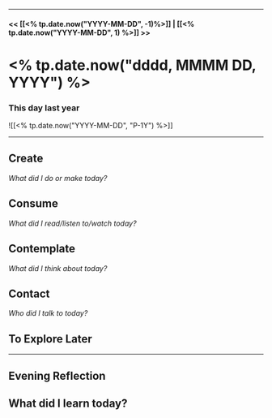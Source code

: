 ***
#### << [[<% tp.date.now("YYYY-MM-DD", -1)%>]] | [[<% tp.date.now("YYYY-MM-DD", 1) %>]] >>

# <% tp.date.now("dddd, MMMM DD, YYYY") %>

### This day last year

![[<% tp.date.now("YYYY-MM-DD", "P-1Y") %>]]

---

## Create

*What did I do or make today?*

  

## Consume

*What did I read/listen to/watch today?*

  

## Contemplate

*What did I think about today?*

  

## Contact

*Who did I talk to today?*

  

## To Explore Later

---

## Evening Reflection

  

## What did I learn today?